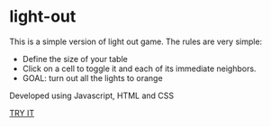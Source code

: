 # light-out
This is a simple version of light out game.
The rules are very simple:
- Define the size of your table
- Click on a cell to toggle it and each of its immediate neighbors. 
- GOAL: turn out all the lights to orange

Developed using Javascript, HTML and CSS

<a href="https://cdn.rawgit.com/SimoneSabba/light-out/master/index.html" target="_blank"> TRY IT </a>
